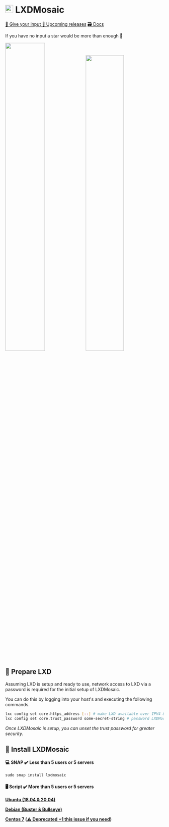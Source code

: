 # <img src="https://raw.githubusercontent.com/turtle0x1/LxdMosaic/master/src/assets/lxdMosaic/logo.png" height="25" width="25"> LXDMosaic
<a href="https://github.com/turtle0x1/LxdMosaic/labels/more%20input%20required">📢 Give your input </a>
<a href="https://github.com/turtle0x1/LxdMosaic/milestones">🎯  Upcoming releases</a> 
<a href="https://lxdmosaic.readthedocs.io/en/latest/">🗃️ Docs</a>

If you have no input a star would be more than enough :angel:

<img src="https://i.imgur.com/vnhrSDW.png" width="50%"> <img src="https://i.imgur.com/xHSjw3J.png" width="49%">

## 🔪 Prepare LXD
Assuming LXD is setup and ready to use, network access to LXD via a password is required for the initial setup of LXDMosaic. 

You can do this by logging into your host's and executing the following commands.

```bash
lxc config set core.https_address [::] # make LXD available over IPV4 & IPV6 on all interafaces
lxc config set core.trust_password some-secret-string # password LXDMosaic needs, you will be asked for this later
```
_Once LXDMosaic is setup, you can unset the trust password for greater security._

## 🛫 Install LXDMosaic

#### 💻 SNAP ✔️ Less than 5 users or 5 servers

`sudo snap install lxdmosaic`

#### 🖥️ Script ✔️ More than 5 users or 5 servers

**[Ubuntu (18.04 & 20.04)](https://lxdmosaic.readthedocs.io/en/latest/#installing-lxdmosaic-ubuntu)**

**[Debian (Buster & Bullseye)](https://lxdmosaic.readthedocs.io/en/latest/#installing-lxdmosaic-ubuntu)** 

**[Centos 7](https://lxdmosaic.readthedocs.io/en/latest/#installing-lxdmosaic-centos-7) ([⚠️ Deprecated +1 this issue if you need](https://github.com/turtle0x1/LxdMosaic/issues/457))** 
